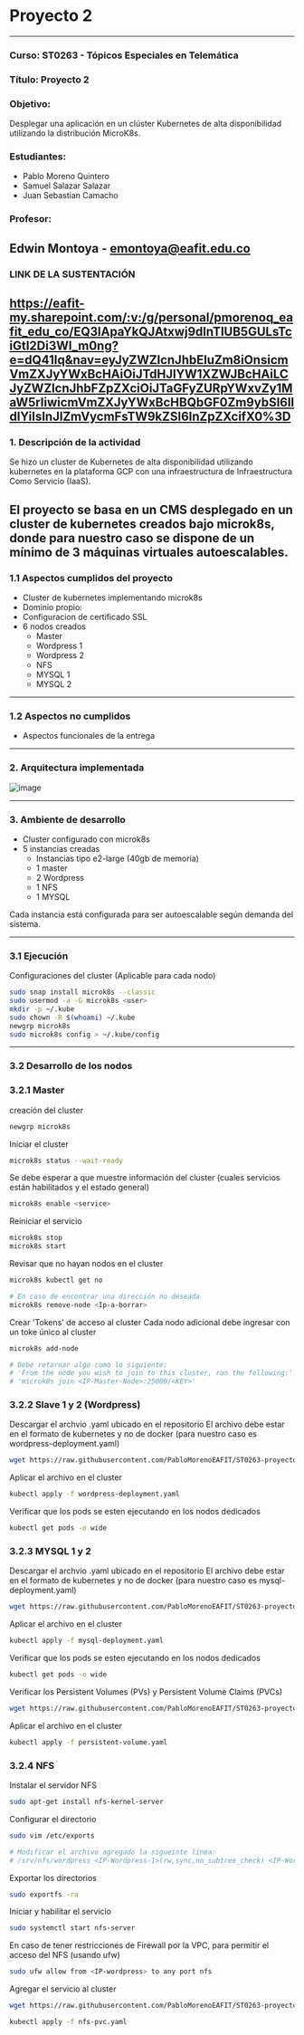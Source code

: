 # Proyecto 2 
---

### **Curso:** ST0263 - Tópicos Especiales en Telemática
### **Título:** Proyecto 2 
### **Objetivo:**

Desplegar una aplicación en un clúster Kubernetes de alta disponibilidad utilizando la distribución MicroK8s.

### **Estudiantes:**
- Pablo Moreno Quintero
- Samuel Salazar Salazar
- Juan Sebastian Camacho

### Profesor: 
Edwin Montoya - emontoya@eafit.edu.co
---
### LINK DE LA SUSTENTACIÓN
https://eafit-my.sharepoint.com/:v:/g/personal/pmorenoq_eafit_edu_co/EQ3lApaYkQJAtxwj9dlnTIUB5GULsTciGtI2Di3Wl_m0ng?e=dQ41Iq&nav=eyJyZWZlcnJhbEluZm8iOnsicmVmZXJyYWxBcHAiOiJTdHJlYW1XZWJBcHAiLCJyZWZlcnJhbFZpZXciOiJTaGFyZURpYWxvZy1MaW5rIiwicmVmZXJyYWxBcHBQbGF0Zm9ybSI6IldlYiIsInJlZmVycmFsTW9kZSI6InZpZXcifX0%3D
---
### 1. Descripción de la actividad

Se hizo un cluster de Kubernetes de alta disponibilidad utilizando kubernetes en la plataforma GCP con una infraestructura de Infraestructura Como Servicio (IaaS). 

El proyecto se basa en un CMS desplegado en un cluster de kubernetes creados bajo microk8s, donde para nuestro caso se dispone de un mínimo de 3 máquinas virtuales autoescalables.
---
### 1.1 Aspectos cumplidos del proyecto

- Cluster de kubernetes implementando microk8s
- Dominio propio: 
- Configuracion de certificado SSL
- 6 nodos creados
  - Master
  - Wordpress 1
  - Wordpress 2
  - NFS
  - MYSQL 1
  - MYSQL 2

  
---
### 1.2 Aspectos no cumplidos
- Aspectos funcionales de la entrega
---
### 2. Arquitectura implementada
![image](https://github.com/user-attachments/assets/e4c27ff4-6605-4eb6-958c-bfe0da16c24f)

---
### 3. Ambiente de desarrollo

- Cluster configurado con microk8s
- 5 instancias creadas
  - Instancias tipo e2-large (40gb de memoria)
  - 1 master
  - 2 Wordpress
  - 1 NFS
  - 1 MYSQL
 
Cada instancia está configurada para ser autoescalable según demanda del sistema.

---
### 3.1 Ejecución
Configuraciones del cluster (Aplicable para cada nodo)

```bash 
sudo snap install microk8s --classic
sudo usermod -a -G microk8s <user>
mkdir -p ~/.kube
sudo chown -R $(whoami) ~/.kube
newgrp microk8s
sudo microk8s config > ~/.kube/config
```
---
### 3.2 Desarrollo de los nodos
### 3.2.1 Master
creación del cluster
```bash
newgrp microk8s
```

Iniciar el cluster
```bash
microk8s status --wait-ready
```

Se debe esperar a que muestre información del cluster (cuales servicios están habilitados y el estado general)
```bash
microk8s enable <service>
```


Reiniciar el servicio
```bash
microk8s stop
microk8s start
```

Revisar que no hayan nodos en el cluster
```bash
microk8s kubectl get no

# En caso de encontrar una dirección no deseada
microk8s remove-node <Ip-a-borrar>
```

Crear 'Tokens' de acceso al cluster 
Cada nodo adicional debe ingresar con un toke único al cluster
```bash
microk8s add-node

# Debe retornar algo como lo siguiente:
# 'From the node you wish to join to this cluster, run the following:'
# 'microk8s join <IP-Master-Node>:25000/<KEY>'
```

### 3.2.2 Slave 1 y 2 (Wordpress)
Descargar el archvio .yaml ubicado en el repositorio 
El archivo debe estar en el formato de kubernetes y no de docker
(para nuestro caso es wordpress-deployment.yaml)
```bash
wget https://raw.githubusercontent.com/PabloMorenoEAFIT/ST0263-proyecto2-PMQ-JSC-SSS/refs/heads/main/wordpress-deployment.yaml
```

Aplicar el archivo en el cluster
```bash
kubectl apply -f wordpress-deployment.yaml
```

Verificar que los pods se esten ejecutando en los nodos dedicados
```bash
kubectl get pods -o wide
```

### 3.2.3 MYSQL 1 y 2
Descargar el archvio .yaml ubicado en el repositorio 
El archivo debe estar en el formato de kubernetes y no de docker
(para nuestro caso es mysql-deployment.yaml)
```bash
wget https://raw.githubusercontent.com/PabloMorenoEAFIT/ST0263-proyecto2-PMQ-JSC-SSS/refs/heads/main/mysql-deployment.yaml
```

Aplicar el archivo en el cluster
```bash
kubectl apply -f mysql-deployment.yaml
```

Verificar que los pods se esten ejecutando en los nodos dedicados
```bash
kubectl get pods -o wide
```

Verificar los Persistent Volumes (PVs) y Persistent Volume Claims (PVCs)
```bash
wget https://raw.githubusercontent.com/PabloMorenoEAFIT/ST0263-proyecto2-PMQ-JSC-SSS/refs/heads/main/persistent-volume.yaml
```

Aplicar el archivo en el cluster
```bash
kubectl apply -f persistent-volume.yaml
```

### 3.2.4 NFS
Instalar el servidor NFS
```bash
sudo apt-get install nfs-kernel-server
```

Configurar el directorio
```bash
sudo vim /etc/exports

# Modificar el archivo agregado la sigueinte linea:
# /srv/nfs/wordpress <IP-Wordpress-1>(rw,sync,no_subtree_check) <IP-Wordpress-2>(rw,sync,no_subtree_check)
```

Exportar los directorios
```bash
sudo exportfs -ra
```

Iniciar y habilitar el servicio
```bash
sudo systemctl start nfs-server
```

En caso de tener restricciones de Firewall por la VPC, para permitir el acceso del NFS (usando ufw)
```bash
sudo ufw allow from <IP-wordpress> to any port nfs
```

Agregar el servicio al cluster
```bash
wget https://raw.githubusercontent.com/PabloMorenoEAFIT/ST0263-proyecto2-PMQ-JSC-SSS/refs/heads/main/nfs-pod.yaml

kubectl apply -f nfs-pvc.yaml
```
